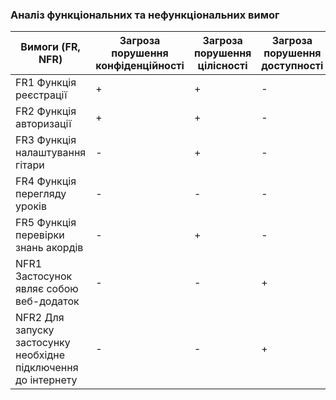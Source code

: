 ### Аналіз функціональних та нефункціональних вимог

| Вимоги  (FR, NFR) | Загроза  порушення  конфіденційності | Загроза  порушення  цілісності | Загроза  порушення  доступності |
|---|---|---|---|
| FR1 Функція реєстрації | + | + | - |
| FR2 Функція авторизації | + | + | - |
| FR3 Функція налаштування гітари | - | + | - |
| FR4 Функція перегляду уроків | - | - | - |
| FR5 Функція перевірки знань акордів | - | + | - |
| NFR1 Застосунок являє собою веб-додаток | - | - | + |
| NFR2 Для запуску застосунку необхідне підключення до інтернету | - | - | + |